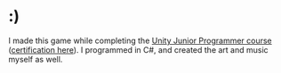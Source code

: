 # :)
 
I made this game while completing the [Unity Junior Programmer course](https://learn.unity.com/pathway/junior-programmer) ([certification here](https://www.credly.com/badges/d8d2a3af-bf72-4009-9ac0-1147b1be9334?source=linked_in_profile)). I programmed in C#, and created the art and music myself as well. 
